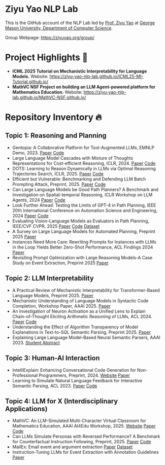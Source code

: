 # Ziyu Yao NLP Lab

This is the GitHub account of the NLP Lab led by [Prof. Ziyu Yao](https://ziyuyao.org/) at [George Mason University, Department of Computer Science](https://cs.gmu.edu/). 

Group Webpage: https://ziyuyao.org/group/

# Project Highlights :star2:
- **ICML 2025 Tutorial on Mechanistic Interpretability for Language Models.** Website: https://ziyu-yao-nlp-lab.github.io/ICML25-MI-Tutorial.github.io/
- **MathVC NSF Project on building an LLM Agent-powered platform for Mathematics Education.** Website: https://ziyu-yao-nlp-lab.github.io/MathVC-NSF.github.io/


# Repository Inventory :fire:
## Topic 1: Reasoning and Planning
- Gentopia: A Collaborative Platform for Tool-Augmented LLMs, EMNLP Demo, 2023. [Paper](https://aclanthology.org/2023.emnlp-demo.20.pdf) [Code](https://github.com/Gentopia-AI/Gentopia)
- Large Language Model Cascades with Mixture of Thoughts Representations for Cost-efficient Reasoning, ICLR, 2024. [Paper](https://arxiv.org/pdf/2310.03094) [Code](https://github.com/MurongYue/LLM_MoT_cascade)
- DOTS: Learning to Reason Dynamically in LLMs via Optimal Reasoning Trajectories Search, ICLR, 2025. [Paper](https://arxiv.org/pdf/2410.03864) [Code](https://github.com/MurongYue/DOTS)
- Efficient but Vulnerable: Benchmarking and Defending LLM Batch Prompting Attack, Preprint, 2025. [Paper](https://arxiv.org/pdf/2503.15551) [Code](https://github.com/MurongYue)
- Can Large Language Models be Good Path Planners? A Benchmark and Investigation on Spatial-temporal Reasoning, ICLR Workshop on LLM Agents, 2024 [Paper](https://arxiv.org/abs/2310.03249) [Code](https://github.com/MohamedAghzal/llms-as-path-planners)
- Look Further Ahead: Testing the Limits of GPT-4 in Path Planning, IEEE 20th International Conference on Automation Science and Engineering, 2024 [Paper](https://arxiv.org/abs/2406.12000) [Code](https://github.com/MohamedAghzal/llms-as-path-planners)
- Evaluating Vision-Language Models as Evaluators in Path Planning, IEEE/CVF CVPR, 2025 [Paper](https://arxiv.org/abs/2406.12000) [Code](https://github.com/MohamedAghzal/PathEval) [Dataset](https://huggingface.co/datasets/maghzal/PathEval)
- A Survey on Large Language Models for Automated Planning, Preprint 2025 [Paper](https://arxiv.org/abs/2502.12435)
- Instances Need More Care: Rewriting Prompts for Instances with LLMs in the Loop Yields Better Zero-Shot Performance, ACL Findings 2024 [Paper](https://arxiv.org/abs/2310.02107)
- Revisiting Prompt Optimization with Large Reasoning Models-A Case Study on Event Extraction, Preprint 2025 [Paper](https://arxiv.org/abs/2504.07357)




## Topic 2: LLM Interpretability
- A Practical Review of Mechanistic Interpretability for Transformer-Based Language Models, Preprint 2025. [Paper](https://arxiv.org/abs/2407.02646)
- Mechanistic Understanding of Language Models in Syntactic Code Completion, Workshop Paper, AAAI 2025. [Paper](https://arxiv.org/pdf/2502.18499)
- An Investigation of Neuron Activation as a Unified Lens to Explain Chain-of-Thought Eliciting Arithmetic Reasoning of LLMs, ACL 2024. [Paper](https://aclanthology.org/2024.acl-long.387/) [Code](https://github.com/Dakingrai/neuron-analysis-cot-arithmetic-reasoning)
- Understanding the Effect of Algorithm Transparency of Model Explanations in Text-to-SQL Semantic Parsing, Preprint 2025. [Paper](https://arxiv.org/pdf/2410.16283)
- Explaining Large Language Model-Based Neural Semantic Parsers, AAAI 2023. [Student Abstract](https://ojs.aaai.org/index.php/AAAI/article/view/27014)

## Topic 3: Human-AI Interaction
- IntelliExplain: Enhancing Conversational Code Generation for Non-Professional Programmers, Preprint, 2024. [Website](https://hyan5.github.io/IntelliExplain/) [Paper](https://arxiv.org/pdf/2405.10250)
- Learning to Simulate Natural Language Feedback for Interactive Semantic Parsing, ACL 2023. [Paper](https://aclanthology.org/2023.acl-long.177.pdf) [Code](https://github.com/hyan5/Learning_to_Simulate_NL_Feedback)

## Topic 4: LLM for X (Interdisciplinary Applications)
- MathVC: An LLM-Simulated Multi-Character Virtual Classroom for Mathematics Education, AAAI AI4Edu Workshop, 2025. [Website](https://murongyue.github.io/MathVC.github.io/) [Paper](https://arxiv.org/pdf/2404.06711.pdf) [Code](https://github.com/MurongYue/MathVC)
- Can LLMs Simulate Personas with Reversed Performance? A Benchmark for Counterfactual Instruction Following, Preprint, 2025. [Paper](https://arxiv.org/pdf/2504.06460) [Code](https://github.com/Ziyu-Yao-NLP-Lab)
- MailEx: Email event and argument extraction [Paper](https://arxiv.org/abs/2305.13469) [Dataset](https://github.com/salokr/Email-Event-Extraction)
- Instruction-Tuning LLMs for Event Extraction with Annotation Guidelines [Paper](https://arxiv.org/abs/2502.16377)
